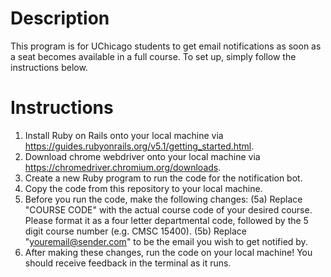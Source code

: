 # Description
This program is for UChicago students to get email notifications as soon as a seat becomes available in a full course. To set up, simply follow the instructions below.

# Instructions 
1. Install Ruby on Rails onto your local machine via https://guides.rubyonrails.org/v5.1/getting_started.html.
2. Download chrome webdriver onto your local machine via https://chromedriver.chromium.org/downloads.
3. Create a new Ruby program to run the code for the notification bot.
4. Copy the code from this repository to your local machine.
5. Before you run the code, make the following changes: (5a) Replace "COURSE CODE" with the actual course code of your desired course. Please format it as a four letter departmental code, followed by the 5 digit course number (e.g. CMSC 15400). (5b) Replace "youremail@sender.com" to be the email you wish to get notified by.
6. After making these changes, run the code on your local machine! You should receive feedback in the terminal as it runs.
